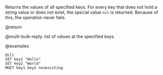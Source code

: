 Returns the values of all specified keys.
For every key that does not hold a string value or does not exist, the special
value `nil` is returned.
Because of this, the operation never fails.

@return

@multi-bulk-reply: list of values at the specified keys.

@examples

    @cli
    SET key1 "Hello"
    SET key2 "World"
    MGET key1 key2 nonexisting

